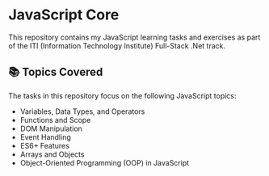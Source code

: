 # JavaScript Core

This repository contains my JavaScript learning tasks and exercises as part of the ITI (Information Technology Institute) Full-Stack .Net track.

## 📚 Topics Covered
The tasks in this repository focus on the following JavaScript topics:
- Variables, Data Types, and Operators
- Functions and Scope
- DOM Manipulation
- Event Handling
- ES6+ Features 
- Arrays and Objects
- Object-Oriented Programming (OOP) in JavaScript


